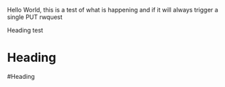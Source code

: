 Hello World, this is a test of what is happening and if it will always trigger a single PUT rwquest



Heading test
# Heading



#Heading 




